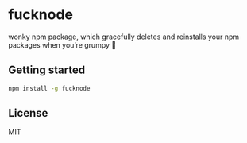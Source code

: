 # fucknode
wonky npm package, which gracefully deletes and reinstalls your npm packages when you’re grumpy 🤦‍

## Getting started

```sh
npm install -g fucknode
```

## License

MIT
